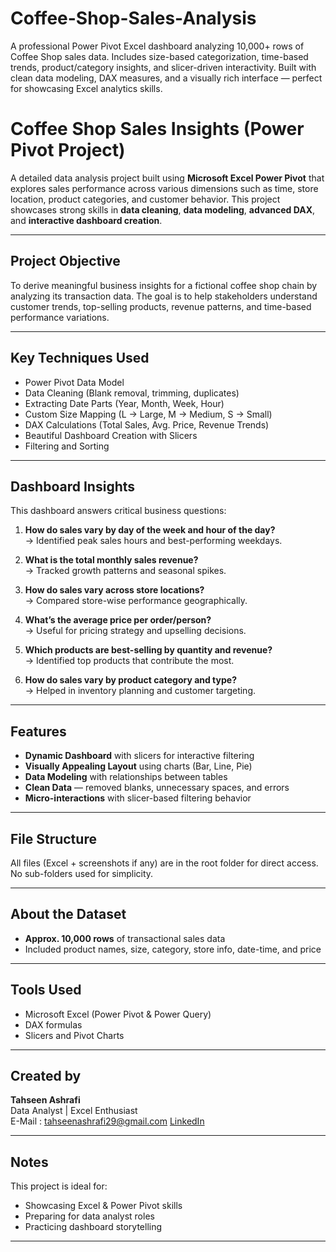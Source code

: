 # Coffee-Shop-Sales-Analysis
A professional Power Pivot Excel dashboard analyzing 10,000+ rows of Coffee Shop sales data. Includes size-based categorization, time-based trends, product/category insights, and slicer-driven interactivity. Built with clean data modeling, DAX measures, and a visually rich interface — perfect for showcasing Excel analytics skills.

#  Coffee Shop Sales Insights (Power Pivot Project)

A detailed data analysis project built using **Microsoft Excel Power Pivot** that explores sales performance across various dimensions such as time, store location, product categories, and customer behavior. This project showcases strong skills in **data cleaning**, **data modeling**, **advanced DAX**, and **interactive dashboard creation**.

---

##  Project Objective

To derive meaningful business insights for a fictional coffee shop chain by analyzing its transaction data. The goal is to help stakeholders understand customer trends, top-selling products, revenue patterns, and time-based performance variations.

---

##  Key Techniques Used

- Power Pivot Data Model
- Data Cleaning (Blank removal, trimming, duplicates)
- Extracting Date Parts (Year, Month, Week, Hour)
- Custom Size Mapping (L → Large, M → Medium, S → Small)
- DAX Calculations (Total Sales, Avg. Price, Revenue Trends)
- Beautiful Dashboard Creation with Slicers
- Filtering and Sorting

---

## Dashboard Insights

This dashboard answers critical business questions:

1. **How do sales vary by day of the week and hour of the day?**  
   → Identified peak sales hours and best-performing weekdays.

2. **What is the total monthly sales revenue?**  
   → Tracked growth patterns and seasonal spikes.

3. **How do sales vary across store locations?**  
   → Compared store-wise performance geographically.

4. **What’s the average price per order/person?**  
   → Useful for pricing strategy and upselling decisions.

5. **Which products are best-selling by quantity and revenue?**  
   → Identified top products that contribute the most.

6. **How do sales vary by product category and type?**  
   → Helped in inventory planning and customer targeting.

---

## Features

- **Dynamic Dashboard** with slicers for interactive filtering  
- **Visually Appealing Layout** using charts (Bar, Line, Pie)  
- **Data Modeling** with relationships between tables  
- **Clean Data** — removed blanks, unnecessary spaces, and errors  
- **Micro-interactions** with slicer-based filtering behavior

---

## File Structure

All files (Excel + screenshots if any) are in the root folder for direct access. No sub-folders used for simplicity.

---

## About the Dataset

- **Approx. 10,000 rows** of transactional sales data
- Included product names, size, category, store info, date-time, and price

---

## Tools Used

- Microsoft Excel (Power Pivot & Power Query)
- DAX formulas
- Slicers and Pivot Charts

---

## Created by

**Tahseen Ashrafi**  
Data Analyst | Excel Enthusiast  
E-Mail : tahseenashrafi29@gmail.com
[LinkedIn](https://www.linkedin.com/in/tahseen-ashrafi-489a4825a)

---

## Notes

This project is ideal for:
- Showcasing Excel & Power Pivot skills
- Preparing for data analyst roles
- Practicing dashboard storytelling

---

